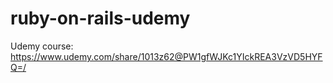 # ruby-on-rails-udemy
Udemy course: https://www.udemy.com/share/1013z62@PW1gfWJKc1YIckREA3VzVD5HYFQ=/
